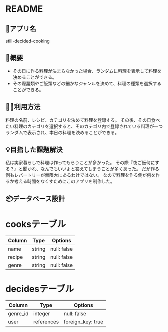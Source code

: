 # README

## 🍳アプリ名 
still-decided-cooking

## 💬概要　
- その日に作る料理が決まらなかった場合、ランダムに料理を表示して料理を決めることができる。
- その際麺類やご飯類などの細かなジャンルを決めて、料理の種類を選択することができる。

## 👨‍💻利用方法
料理の名前、レシピ、カテゴリを決めて料理を登録する。
その後、その日食べたい料理のカテゴリを選択すると、そのカテゴリ内で登録されている料理が一つランダムで表示され、本日の料理を決めることができる。

## 💡目指した課題解決
私は実家暮らしで料理は作ってもらうことが多かった。
その際『夜ご飯何にする？』と聞かれ、なんでもいいよと答えてしまうことが多くあった。
だが作る側もレパートリーが無限大にあるわけではない。
なので料理を作る側が何を作るか考える時間をなくすためにこのアプリを制作した。

## 📦データベース設計

# cooksテーブル　
| Column             | Type       | Options                        |
| ------------------ | ---------- | ------------------------------ |
| name               | string     | null: false                    |
| recipe             | string     | null: false                    |
| genre              | string     | null: false                    |

# decidesテーブル　
| Column             | Type       | Options                        |
| ------------------ | ---------- | ------------------------------ |
| genre_id           | integer    | null: false                    |
| user               | references | foreign_key: true              |
